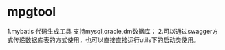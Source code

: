# mpgtool
1.mybatis 代码生成工具 支持mysql,oracle,dm数据库；
2.可以通过swagger方式传递数据库表的方式使用，也可以直接直接运行utils下的启动类使用。

